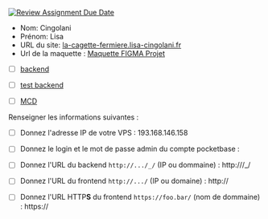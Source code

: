 [![Review Assignment Due Date](https://classroom.github.com/assets/deadline-readme-button-24ddc0f5d75046c5622901739e7c5dd533143b0c8e959d652212380cedb1ea36.svg)](https://classroom.github.com/a/NKYtSZ_c)
- Nom: Cingolani
- Prénom: Lisa
- URL du site: [la-cagette-fermiere.lisa-cingolani.fr](https://la-cagette-fermiere.lisa-cingolani.fr)
- Url de la maquette : [Maquette FIGMA Projet](https://www.figma.com/file/B5rfFErQJdFNLuI8XlsGCn/rendu_projet_s2_jael_amemoutou_lisa_cingolani_julia_duflot?type=design&node-id=1%3A3&t=dkbWY7zFDKneP1ZC-1)


- [ ] [backend](/pocketbase/backend.mjs)
- [ ] [test backend](/pocketbase/testback.mjs)
- [ ] [MCD](/pocketbase/MCD_Projet.pdf)


Renseigner les informations suivantes :

- [ ] Donnez l'adresse IP de votre VPS :  193.168.146.158

- [ ] Donnez le login et le mot de passe admin du compte pocketbase : 

- [ ] Donnez l'URL du backend `http://.../_/` (IP ou dommaine) : http:///_/

- [ ] Donnez l'URL du frontend `http://.../` (IP ou domaine) : http://

- [ ] Donnez l'URL HTTP**S** du frontend `https://foo.bar/` (nom de dommaine) : https://